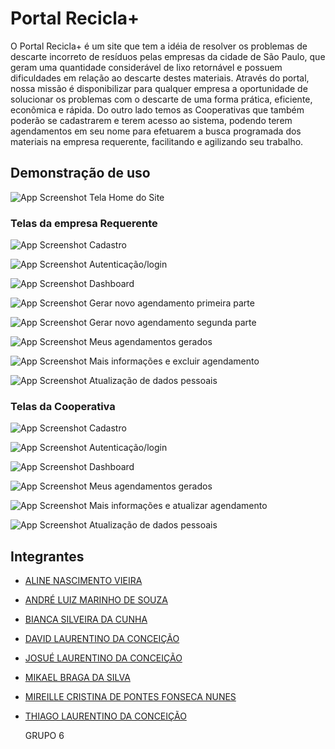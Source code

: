 # Portal Recicla+

O Portal Recicla+ é um site que tem a idéia de resolver os problemas de descarte incorreto de
resíduos pelas empresas da cidade de São Paulo, que geram uma quantidade considerável de
lixo retornável e possuem dificuldades em relação ao descarte destes materiais. Através do
portal, nossa missão é disponibilizar para qualquer empresa a oportunidade de solucionar os
problemas com o descarte de uma forma prática, eficiente, econômica e rápida. Do outro lado 
temos as Cooperativas que também poderão se cadastrarem e terem acesso ao sistema, podendo 
terem agendamentos em seu nome para efetuarem a busca programada dos materiais na empresa 
requerente, facilitando e agilizando seu trabalho.


## Demonstração de uso

![App Screenshot](./imgsRedme/Home.png)
 Tela Home do Site 


### Telas da empresa Requerente
![App Screenshot](./imgsRedme/cadastro%20requerente.png)
Cadastro

![App Screenshot](./imgsRedme/login%20requerente.png)
Autenticação/login

![App Screenshot](./imgsRedme/dashboard%20requerente.png)
Dashboard

![App Screenshot](./imgsRedme/cadastro%20agendamento1.png)
Gerar novo agendamento primeira parte

![App Screenshot](./imgsRedme/cadastro%20agendamento2.png)
Gerar novo agendamento segunda parte

![App Screenshot](./imgsRedme/meus%20agendamentos%20requerente.png)
Meus agendamentos gerados

![App Screenshot](./imgsRedme/mais%20info%20requerente.png)
Mais informações e excluir agendamento 

![App Screenshot](./imgsRedme/atualizar%20requerente.png)
Atualização de dados pessoais


### Telas da Cooperativa
![App Screenshot](./imgsRedme/cadastro%20cooperativa.png)
Cadastro

![App Screenshot](./imgsRedme/login%20cooperativa.png)
Autenticação/login

![App Screenshot](./imgsRedme/dashboard%20cooperativa.png)
Dashboard

![App Screenshot](./imgsRedme/meus%20agendamentos%20cooperativa.png)
Meus agendamentos gerados

![App Screenshot](./imgsRedme/mais%20info%20cooperativa.png)
Mais informações e atualizar agendamento 

![App Screenshot](./imgsRedme/atualizar%20cooperativa.png)
Atualização de dados pessoais


## Integrantes 

- [ALINE NASCIMENTO VIEIRA](https://www.github.com/AlineNVieira)
- [ANDRÉ LUIZ MARINHO DE SOUZA](https://www.github.com/AndreSouzaTI)
- [BIANCA SILVEIRA DA CUNHA](https://www.github.com/cunhasbia)
- [DAVID LAURENTINO DA CONCEIÇÃO](https://www.github.com)
- [JOSUÉ LAURENTINO DA CONCEIÇÃO](https://www.github.com/JosueLauren)
- [MIKAEL BRAGA DA SILVA](https://www.github.com/)
- [MIREILLE CRISTINA DE PONTES FONSECA NUNES](https://www.github.com/MireilleCristina)
- [THIAGO LAURENTINO DA CONCEIÇÃO](https://www.github.com/tiagolauren)

    GRUPO 6

